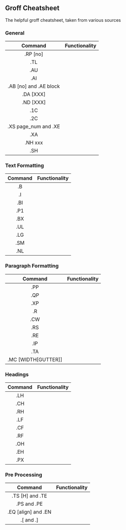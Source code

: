 ## Groff Cheatsheet
The helpful groff cheatsheet, taken from various sources

### General
| Command | Functionality |
|:-------:|:-------------:|
| .RP [no] | |
| .TL | |
| .AU | |
| .AI | |
| .AB [no] and .AE block | |
| .DA [XXX] | |
| .ND [XXX] | |
| .1C | |
| .2C | |
| .XS page_num and .XE | |
| .XA | |
| .NH xxx | |
| .SH | |

### Text Formatting

| Command | Functionality |
|:-------:|:-------------:|
| .B | |
| .I | |
| .BI | |
| .P1 | |
| .BX | |
| .UL | |
| .LG | |
| .SM | |
| .NL | |

### Paragraph Formatting

| Command | Functionality |
|:-------:|:-------------:|
| .PP | |
| .QP | |
| .XP | |
| .R | |
| .CW | |
| .RS | |
| .RE | |
| .IP | |
| .TA | |
| .MC [WIDTH[GUTTER]] | |

### Headings

| Command | Functionality |
|:-------:|:-------------:|
| .LH | |
| .CH | |
| .RH | |
| .LF | |
| .CF | |
| .RF | |
| .OH | |
| .EH | |
| .PX | |

### Pre Processing
| Command | Functionality |
|:-------:|:-------------:|
| .TS [H] and .TE | |
| .PS and .PE | |
| .EQ [align] and .EN | |
| .[ and .] | |
